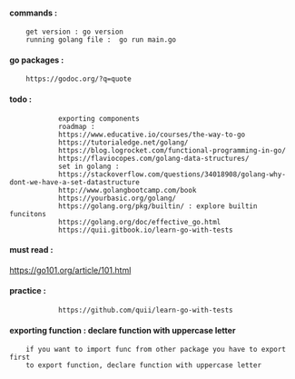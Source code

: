 #### commands : 

        get version : go version  
        running golang file :  go run main.go     

#### go packages : 

        https://godoc.org/?q=quote


#### todo : 
        
                exporting components  
                roadmap : 
                https://www.educative.io/courses/the-way-to-go
                https://tutorialedge.net/golang/
                https://blog.logrocket.com/functional-programming-in-go/
                https://flaviocopes.com/golang-data-structures/
                set in golang : 
                https://stackoverflow.com/questions/34018908/golang-why-dont-we-have-a-set-datastructure
                http://www.golangbootcamp.com/book
                https://yourbasic.org/golang/
                https://golang.org/pkg/builtin/ : explore builtin funcitons
                https://golang.org/doc/effective_go.html
                https://quii.gitbook.io/learn-go-with-tests
            
#### must read : 

https://go101.org/article/101.html  
            
            
#### practice : 
        
                https://github.com/quii/learn-go-with-tests

#### exporting function : declare function with uppercase letter

        if you want to import func from other package you have to export first 
        to export function, declare function with uppercase letter

